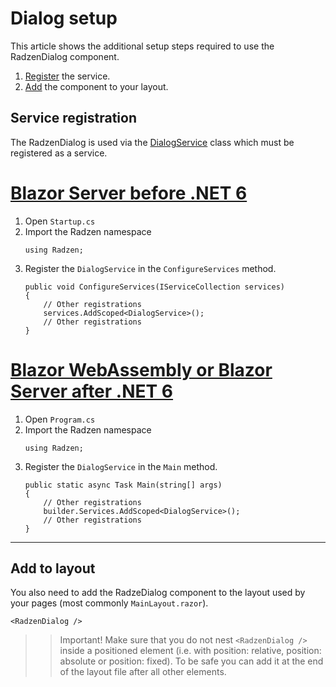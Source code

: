 # Dialog setup
This article shows the additional setup steps required to use the RadzenDialog component.

1. [Register](#service-registration) the service.
1. [Add](#add-to-layout) the component to your layout.

## Service registration
The RadzenDialog is used via the [DialogService](xref:Radzen.DialogService) class which must be registered as a service.

# [Blazor Server before .NET 6](#tab/server-side)
1. Open `Startup.cs`
1. Import the Radzen namespace
   ```
   using Radzen;
   ```
1. Register the `DialogService` in the `ConfigureServices` method.
   ```
   public void ConfigureServices(IServiceCollection services)
   {
       // Other registrations
       services.AddScoped<DialogService>();
       // Other registrations
   }
   ```
# [Blazor WebAssembly or Blazor Server after .NET 6](#tab/client-side)
1. Open `Program.cs`
1. Import the Radzen namespace
   ```
   using Radzen;
   ```
1. Register the `DialogService` in the `Main` method.
   ```
   public static async Task Main(string[] args)
   {
       // Other registrations
       builder.Services.AddScoped<DialogService>();
       // Other registrations
   }
   ```
***
## Add to layout
You also need to add the RadzeDialog component to the layout used by your pages (most commonly `MainLayout.razor`).
```
<RadzenDialog />
```
>> Important! Make sure that you do not nest `<RadzenDialog />` inside a positioned element (i.e. with position: relative, position: absolute or position: fixed). To be safe you can add it at the end of the layout file after all other elements.